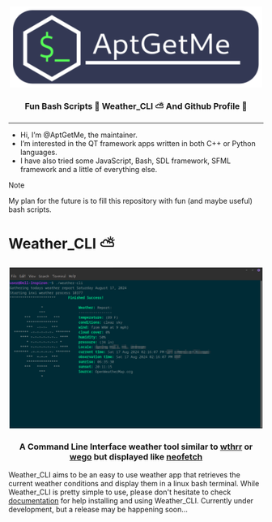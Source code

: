 <div align="center">

<img src="./assets/AptGetMe_Logo.svg" alt="AptGetMe_Logo" style="width:500px;height:auto;">

### Fun Bash Scripts  📃   Weather_CLI  ⛅  And Github Profile  🎉

</div>

---
- Hi, I’m @AptGetMe, the maintainer.
- I’m interested in the QT framework apps written in both C++ or Python languages.
- I have also tried some JavaScript, Bash, SDL framework, SFML framework and a little of everything else.  

>[!NOTE]   
>My plan for the future is to fill this repository with fun (and maybe useful) bash scripts.

# Weather_CLI  ⛅

<div align="center">

<img src="./assets/Weather_CLI_Demo.png" alt="Weather_CLI_Demo" style="width:500px;height:auto;">

### A Command Line Interface weather tool similar to [wthrr](https://github.com/ttytm/wthrr-the-weathercrab) or [wego](https://github.com/schachmat/wego) but displayed like [neofetch](https://github.com/dylanaraps/neofetch)

</div>

Weather_CLI aims to be an easy to use weather app that retrieves the current weather conditions and display them in a linux bash terminal.
While Weather_CLI is pretty simple to use, please don't hesitate to check [documentation](Weather_CLI_DOC.md) for help installing and using Weather_CLI.
Currently under development, but a release may be happening soon...
  
<!---
AptGetMe/AptGetMe is a ✨ special ✨ repository because its `README.md` (this file) appears on your GitHub profile.
You can click the Preview link to take a look at your changes.
--->
